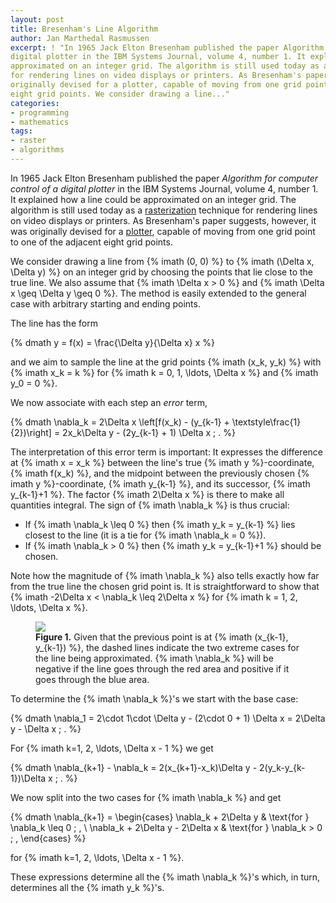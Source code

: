 ```yaml
---
layout: post
title: Bresenham's Line Algorithm
author: Jan Marthedal Rasmussen
excerpt: ! "In 1965 Jack Elton Bresenham published the paper Algorithm for computer control of a
digital plotter in the IBM Systems Journal, volume 4, number 1. It explained how a line could be
approximated on an integer grid. The algorithm is still used today as a rasterization technique
for rendering lines on video displays or printers. As Bresenham's paper suggests, however, it was
originally devised for a plotter, capable of moving from one grid point to one of the adjacent
eight grid points. We consider drawing a line..."
categories:
- programming
- mathematics
tags:
- raster
- algorithms
---
```

In 1965 Jack Elton Bresenham published the paper *Algorithm for computer control of a digital
plotter* in the IBM Systems Journal, volume&nbsp;4, number&nbsp;1. It explained how a line could be
approximated on an integer grid. The algorithm is still used today as a
[rasterization](http://en.wikipedia.org/wiki/Rasterisation) technique for rendering lines on video
displays or printers. As Bresenham's paper suggests, however, it was originally devised for a
[plotter](http://en.wikipedia.org/wiki/Plotter), capable of moving from one grid point to one of
the adjacent eight grid points.

We consider drawing a line from {% imath (0, 0) %} to {% imath (\Delta x, \Delta y) %} on an
integer grid by choosing the points that lie close to the true line. We also assume that
{% imath \Delta x > 0 %} and {% imath \Delta x \geq \Delta y \geq 0 %}. The method is easily
extended to the general case with arbitrary starting and ending points.

The line has the form

{% dmath y = f(x) = \frac{\Delta y}{\Delta x} x %}

and we aim to sample the line at the grid points {% imath (x_k, y_k) %} with {% imath x_k = k %} for {% imath k = 0, 1, \ldots, \Delta x %} and {% imath y_0 = 0 %}.

We now associate with each step an *error* term,

{% dmath \nabla_k = 2\Delta x \left[f(x_k) - (y_{k-1} + \textstyle\frac{1}{2})\right] = 2x_k\Delta y - (2y_{k-1} + 1) \Delta x \; . %}

The interpretation of this error term is important: It expresses the difference at
{% imath x = x_k %} between the line's true {% imath y %}-coordinate, {% imath f(x_k) %}, and the
midpoint between the previously chosen {% imath y %}-coordinate, {% imath y_{k-1} %}, and its
successor, {% imath y_{k-1}+1 %}. The factor {% imath 2\Delta x %} is there to make all
quantities integral. The sign of {% imath \nabla_k %} is thus crucial:

 * If {% imath \nabla_k \leq 0 %} then {% imath y_k = y_{k-1} %} lies closest to the line (it is a tie for {% imath \nabla_k = 0 %}).
 * If {% imath \nabla_k > 0 %} then {% imath y_k = y_{k-1}+1 %} should be chosen.

Note how the magnitude of {% imath \nabla_k %} also tells exactly how far from the true line the
chosen grid point is. It is straightforward to show that {% imath -2\Delta x < \nabla_k \leq 2\Delta x %} for {% imath k = 1, 2, \ldots, \Delta x %}.

<figure>
  <img src="{{site.baseurl}}media/bresenham.svg">
  <figcaption><strong>Figure 1.</strong> Given that the previous point is at {% imath (x_{k-1}, y_{k-1}) %},
    the dashed lines indicate the two extreme cases for the line being approximated. {% imath \nabla_k %}
    will be negative if the line goes through the red area and positive if it goes through the blue
    area.</figcaption>
</figure>

To determine the {% imath \nabla_k %}'s we start with the base case:

{% dmath \nabla_1 = 2\cdot 1\cdot \Delta y - (2\cdot 0 + 1) \Delta x = 2\Delta y - \Delta x \; . %}

For {% imath k=1, 2, \ldots, \Delta x - 1 %} we get

{% dmath \nabla_{k+1} - \nabla_k = 2(x_{k+1}-x_k)\Delta y - 2(y_k-y_{k-1})\Delta x \; . %} 

We now split into the two cases for {% imath \nabla_k %} and get

{% dmath \nabla_{k+1} = \begin{cases} \nabla_k + 2\Delta y & \text{for } \nabla_k \leq 0 \; , \\ \nabla_k + 2\Delta y - 2\Delta x & \text{for } \nabla_k > 0 \; , \end{cases} %}

for {% imath k=1, 2, \ldots, \Delta x - 1 %}.

These expressions determine all the {% imath \nabla_k %}'s which, in turn, determines all the {% imath y_k %}'s.

